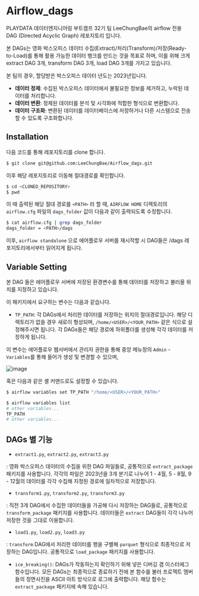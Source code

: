 # Airflow_dags

PLAYDATA 데이터엔지니어링 부트캠프 32기 팀 LeeChungBae의 airflow 전용 DAG (Directed Acyclic Graph) 레포지토리 입니다.

본 DAGs는 영화 박스오피스 데이터 수집(Extract)/처리(Transform)/저장(Ready-to-Load)를 통해 활용 가능한 데이터 뱅크를 만드는 것을 목표로 하며, 이를 위해 크게 extract DAG 3개, transform DAG 3개, load DAG 3개를 가지고 있습니다.

본 팀의 경우, 할당받은 박스오피스 데이터 년도는 2023년입니다.

- **데이터 정제**: 수집된 박스오피스 데이터에서 불필요한 정보를 제거하고, 누락된 데이터를 처리합니다.
- **데이터 변환**: 정제된 데이터를 분석 및 시각화에 적합한 형식으로 변환합니다.
- **데이터 구조화**: 변환된 데이터를 데이터베이스에 저장하거나 다른 시스템으로 전송할 수 있도록 구조화합니다. 

## Installation
다음 코드를 통해 레포지토리를 clone 합니다.
```bash
$ git clone git@github.com:LeeChungBae/Airflow_dags.git
```

이후 해당 레포지토리로 이동해 절대경로를 확인합니다.
```bash
$ cd <CLONED_REPOSITORY>
$ pwd
```
이 때 출력된 해당 절대 경로를 `<PATH>` 라 할 때, `AIRFLOW HOME` 디렉토리의 `airflow.cfg` 파일의 `dags_folder` 값이 다음과 같이 출력되도록 수정합니다.
```bash
$ cat airflow.cfg | grep dags_folder
dags_folder = <PATH>/dags
```
이후, `airflow standalone` 으로 에어플로우 서버를 재시작할 시 DAG들은 <PATH>/dags 레포지토리에서부터 읽어지게 됩니다.

## Variable Setting
본 DAG 들은 에어플로우 서버에 저장된 환경변수를 통해 데이터를 저장하고 불러올 위치를 지정하고 있습니다. 

이 패키지에서 요구하는 변수는 다음과 같습니다.
- `TP_PATH`: 각 DAGs에서 처리한 데이터를 저장하는 위치의 절대경로입니다. 해당 디렉토리가 없을 경우 새로이 형성되며, `/home/<USER>/<YOUR_PATH>` 같은 식으로 설정해주시면 됩니다. 각 DAGs들은 해당 경로에 하위폴더를 생성해 각각 데이터를 저장하게 됩니다.

이 변수는 에어플로우 웹서버에서 관리자 권한을 통해 중앙 메뉴창의  `Admin` - `Variables`를 통해 들어가 생성 및 변경할 수 있으며, 

![image](https://github.com/user-attachments/assets/f7007910-9d6a-4670-bc5d-7e692586e8bc)

혹은 다음과 같은 셸 커맨드로도  설정할 수 있습니다. 

```bash
$ airflow variables set TP_PATH "/home/<USER>/<YOUR_PATH>"

$ airflow variables list
# other variables...
TP_PATH
# other variables...
```


## DAGs 별 기능
- `extract1.py`, `extract2.py`, `extract3.py`

 : 영화 박스오피스 데이터의 수집을 위한 DAG 파일들로, 공통적으로 `extract_package` 패키지를 사용합니다. 각각의 파일은 2023년을 3개 분기로 나누어 1 - 4월, 5 - 8월, 9 - 12월의 데이터를 각각 수집해 지정된 경로에 일차적으로 저장합니다. 

- `transform1.py`, `transform2.py`, `transform3.py`

 : 직전 3개 DAG에서 수집한 데이터들을 가공해 다시 저장하는 DAG들로, 공통적으로 `transform_package` 패키지를 사용합니다. 데이터들은 `extract` DAG들이 각각  나누어 저장한 것을 그대로 이용합니다. 

- `load1.py`, `load2.py`, `load3.py`

: `transform` DAG에서 처리한 데이터를 행을 구별해 `parquet` 형식으로 최종적으로 저장하는 DAG입니다. 공통적으로 `load_package` 패키지를 사용합니다.

- `ice_breaking()`: DAGs가 작동하는지 확인하기 위해 넣은 디버깅 겸 이스터에그 함수입니다. 모든 DAGs는 최종적으로 종료하기 전에 본 함수를 불러 프로젝트 멤버들의 정면사진을 ASCII 아트 방식으로 로그에 출력합니다. 해당 함수는 `extract_package` 패키지에 속해 있습니다.
